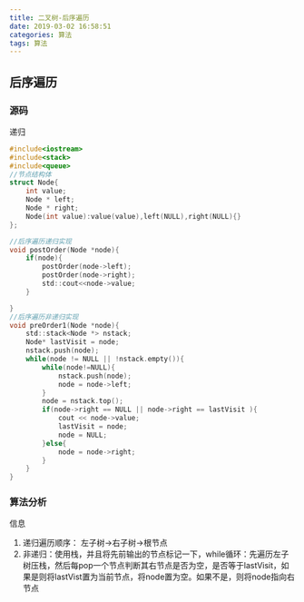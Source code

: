 ```yaml
---
title: 二叉树-后序遍历
date: 2019-03-02 16:58:51
categories: 算法
tags: 算法
---
```

## 后序遍历
### 源码

递归

```c
#include<iostream>
#include<stack>
#include<queue>
//节点结构体
struct Node{
    int value;
    Node * left;
    Node * right;
    Node(int value):value(value),left(NULL),right(NULL){}
};

//后序遍历递归实现
void postOrder(Node *node){
    if(node){
        postOrder(node->left);
        postOrder(node->right);
        std::cout<<node->value;
    }

}
//后序遍历非递归实现
void preOrder1(Node *node){
    std::stack<Node *> nstack;
    Node* lastVisit = node;
    nstack.push(node);
    while(node != NULL || !nstack.empty()){
        while(node!=NULL){
            nstack.push(node);
            node = node->left;
        }
        node = nstack.top();
        if(node->right == NULL || node->right == lastVisit ){
            cout << node->value;
            lastVisit = node;
            node = NULL;
        }else{
            node = node->right;
        }
    }
}

```

### 算法分析
信息

1. 递归遍历顺序： 左子树->右子树->根节点
2. 非递归：使用栈，并且将先前输出的节点标记一下，while循环：先遍历左子树压栈，然后每pop一个节点判断其右节点是否为空，是否等于lastVisit，如果是则将lastVist置为当前节点，将node置为空。如果不是，则将node指向右节点


